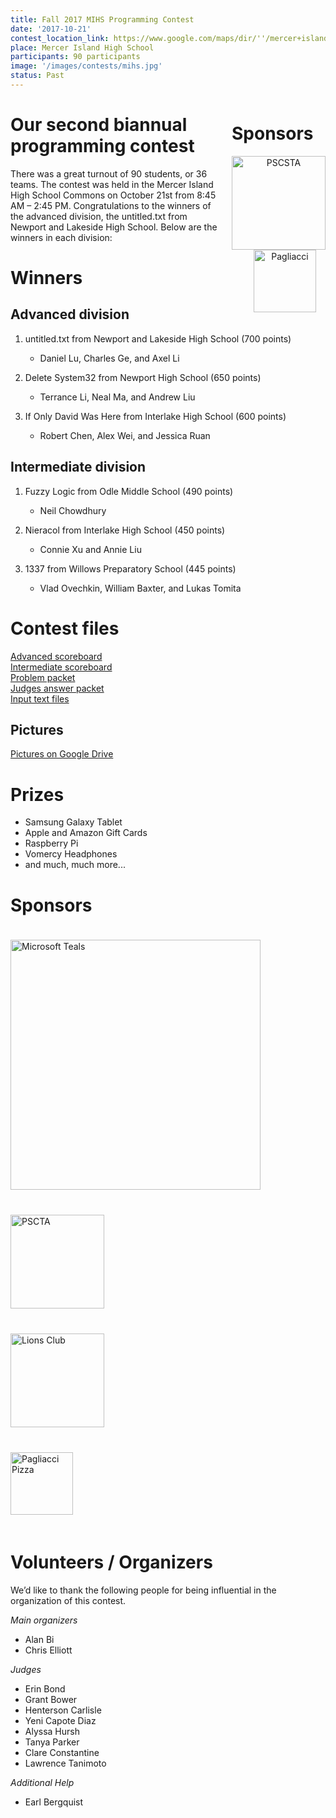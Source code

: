 ```yaml
---
title: Fall 2017 MIHS Programming Contest
date: '2017-10-21'
contest_location_link: https://www.google.com/maps/dir/''/mercer+island+high+school/data=!4m5!4m4!1m0!1m2!1m1!1s0x54906bdae7961a9d:0x6e6caf34f523feb?sa=X&ved=2ahUKEwievorr45fdAhWEIjQIHTEbCswQ9RcwD3oECAoQEQ
place: Mercer Island High School
participants: 90 participants
image: '/images/contests/mihs.jpg'
status: Past
---
```


<div style="float: right; margin-right: -20px; margin-left: 20px; text-align: center;">
  <h1 style="text-align: left"><b>Sponsors</b></h1>
  <a href="http://pscsta.org"><img src="/images/partners/pscsta.png" alt="PSCSTA" style="width: 150px; margin-right: 20px;"></a> <br>
  <a href="https://pagliacci.com"><img src="/images/partners/pagliacci.png" alt="Pagliacci" style="width:100px;"></a>
</div> 

# Our second biannual programming contest

There was a great turnout of 90 students, or 36 teams. The contest was held in the Mercer Island High School Commons on October 21st from 8:45 AM – 2:45 PM. Congratulations to the winners of the advanced division, the untitled.txt from Newport and Lakeside High School. Below are the winners in each division:

# Winners

## Advanced division

1. untitled.txt from Newport and Lakeside High School (700 points)

    - Daniel Lu, Charles Ge, and Axel Li
2. Delete System32 from Newport High School (650 points)

    - Terrance Li, Neal Ma, and Andrew Liu
3. If Only David Was Here from Interlake High School (600 points)

    - Robert Chen, Alex Wei, and Jessica Ruan

## Intermediate division

1. Fuzzy Logic from Odle Middle School (490 points)

    - Neil Chowdhury
2. Nieracol from Interlake High School (450 points)

    - Connie Xu and Annie Liu
3. 1337 from Willows Preparatory School (445 points)

    - Vlad Ovechkin, William Baxter, and Lukas Tomita

# Contest files
<!--Not the correct links, I'll fix when I create real pdfs.-->
[Advanced scoreboard](https://teamscode.blob.core.windows.net/public-files/fall_2017_mihs/advanced_scoreboard.pdf)  
[Intermediate scoreboard](https://teamscode.blob.core.windows.net/public-files/fall_2017_mihs/intermediate_scoreboard.pdf)  
[Problem packet](https://teamscode.blob.core.windows.net/public-files/fall_2017_mihs/problem_set.pdf)  
[Judges answer packet](https://teamscode.blob.core.windows.net/public-files/fall_2017_mihs/judges_data.pdf)  
[Input text files](https://teamscode.blob.core.windows.net/public-files/fall_2017_mihs/inputs_outputs.zip)

## Pictures

[Pictures on Google Drive](https://drive.google.com/open?id=1B_ES166CNba_fioX-KpoEo-vnzuHj22B)

# Prizes

- Samsung Galaxy Tablet
- Apple and Amazon Gift Cards
- Raspberry Pi
- Vomercy Headphones
- and much, much more...

# Sponsors

<div>
  <a href="https://www.tealsk12.org/">
    <img src="/images/partners/msft_teals.png" alt="Microsoft Teals" style="width: 400px; margin-top: 20px; margin-bottom: 20px;">
  </a>
</div>

<div>
  <a href="http://pscsta.org">
    <img src="/images/partners/pscsta.png" alt="PSCTA" style="width: 150px; margin-top: 20px; margin-bottom: 20px;">
  </a>
</div>
<div>
  <a href="(https://www.facebook.com/MercerIslandLionsClub/">
    <img src="/images/partners/lions.png" alt="Lions Club" style="width: 150px; margin-top: 20px; margin-bottom: 20px;">
  </a>
</div>
<div>
  <a href="https://www.pagliacci.com/">
    <img src="/images/partners/pagliacci.png" alt="Pagliacci Pizza" style="width: 100px; margin-top: 20px; margin-bottom: 20px;">
  </a>
</div>

# Volunteers / Organizers

We’d like to thank the following people for being influential in the organization of this contest.

_Main organizers_

- Alan Bi
- Chris Elliott

_Judges_

- Erin Bond
- Grant Bower
- Henterson Carlisle
- Yeni Capote Diaz
- Alyssa Hursh
- Tanya Parker
- Clare Constantine
- Lawrence Tanimoto

_Additional Help_

- Earl Bergquist
